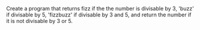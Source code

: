 Create a program that returns fizz if the the number is divisable by 3, 'buzz' if divisable by 5, 'fizzbuzz' if divisable by 3 and 5, and return the number if it is not divisable by 3 or 5.